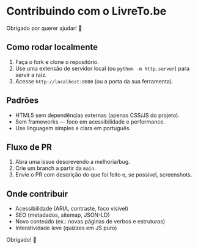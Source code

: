 # Contribuindo com o LivreTo.be

Obrigado por querer ajudar! 💙

## Como rodar localmente
1. Faça o fork e clone o repositório.
2. Use uma extensão de servidor local (ou `python -m http.server`) para servir a raiz.
3. Acesse `http://localhost:8000` (ou a porta da sua ferramenta).

## Padrões
- HTML5 sem dependências externas (apenas CSS/JS do projeto).
- Sem frameworks — foco em acessibilidade e performance.
- Use linguagem simples e clara em português. 

## Fluxo de PR
1. Abra uma issue descrevendo a melhoria/bug.
2. Crie um branch a partir da `main`.
3. Envie o PR com descrição do que foi feito e, se possível, screenshots.

## Onde contribuir
- Acessibilidade (ARIA, contraste, foco visível)
- SEO (metadados, sitemap, JSON-LD)
- Novo conteúdo (ex.: novas páginas de verbos e estruturas)
- Interatividade leve (quizzes em JS puro)

Obrigado! 🚀
